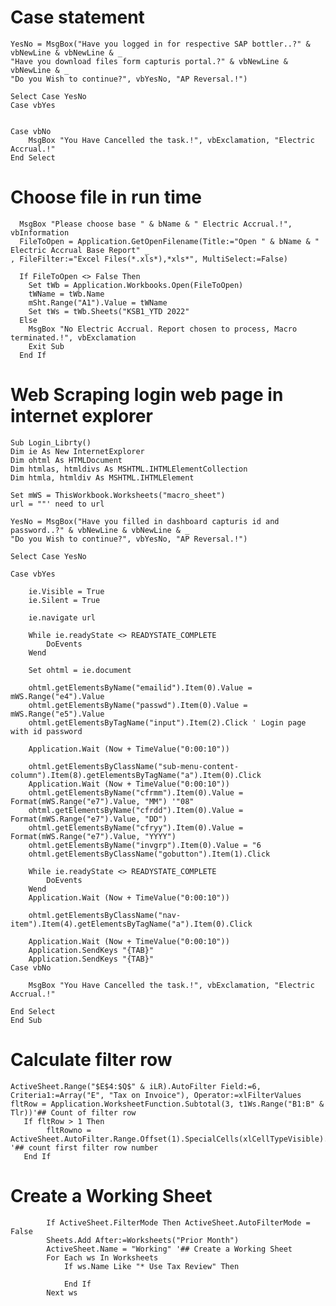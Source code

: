 # Case statement 

    YesNo = MsgBox("Have you logged in for respective SAP bottler..?" & vbNewLine & vbNewLine & _
    "Have you download files form capturis portal.?" & vbNewLine & vbNewLine & _
    "Do you Wish to continue?", vbYesNo, "AP Reversal.!")
    
    Select Case YesNo      
    Case vbYes
    
    
    Case vbNo 
        MsgBox "You Have Cancelled the task.!", vbExclamation, "Electric Accrual.!"    
    End Select
    
# Choose file in run time

      MsgBox "Please choose base " & bName & " Electric Accrual.!", vbInformation 
      FileToOpen = Application.GetOpenFilename(Title:="Open " & bName & " Electric Accrual Base Report" _
    , FileFilter:="Excel Files(*.xls*),*xls*", MultiSelect:=False)
    
      If FileToOpen <> False Then
        Set tWb = Application.Workbooks.Open(FileToOpen)
        tWName = tWb.Name
        mSht.Range("A1").Value = tWName
        Set tWs = tWb.Sheets("KSB1_YTD 2022"   
      Else
        MsgBox "No Electric Accrual. Report chosen to process, Macro terminated.!", vbExclamation
        Exit Sub
      End If
      
# Web Scraping login web page in internet explorer
    Sub Login_Librty()
    Dim ie As New InternetExplorer
    Dim ohtml As HTMLDocument
    Dim htmlas, htmldivs As MSHTML.IHTMLElementCollection
    Dim htmla, htmldiv As MSHTML.IHTMLElement
    
    Set mWS = ThisWorkbook.Worksheets("macro_sheet")
    url = ""' need to url
    
    YesNo = MsgBox("Have you filled in dashboard capturis id and password..?" & vbNewLine & vbNewLine & _
    "Do you Wish to continue?", vbYesNo, "AP Reversal.!")
    
    Select Case YesNo
        
    Case vbYes
        
        ie.Visible = True
        ie.Silent = True
        
        ie.navigate url
        
        While ie.readyState <> READYSTATE_COMPLETE
            DoEvents
        Wend
        
        Set ohtml = ie.document
        
        ohtml.getElementsByName("emailid").Item(0).Value = mWS.Range("e4").Value
        ohtml.getElementsByName("passwd").Item(0).Value = mWS.Range("e5").Value
        ohtml.getElementsByTagName("input").Item(2).Click ' Login page with id password
        
        Application.Wait (Now + TimeValue("0:00:10"))
        
        ohtml.getElementsByClassName("sub-menu-content-column").Item(8).getElementsByTagName("a").Item(0).Click
        Application.Wait (Now + TimeValue("0:00:10"))
        ohtml.getElementsByName("cfrmm").Item(0).Value = Format(mWS.Range("e7").Value, "MM") '"08"
        ohtml.getElementsByName("cfrdd").Item(0).Value = Format(mWS.Range("e7").Value, "DD")
        ohtml.getElementsByName("cfryy").Item(0).Value = Format(mWS.Range("e7").Value, "YYYY")
        ohtml.getElementsByName("invgrp").Item(0).Value = "6
        ohtml.getElementsByClassName("gobutton").Item(1).Click

        While ie.readyState <> READYSTATE_COMPLETE
            DoEvents
        Wend
        Application.Wait (Now + TimeValue("0:00:10"))
        
        ohtml.getElementsByClassName("nav-item").Item(4).getElementsByTagName("a").Item(0).Click
        
        Application.Wait (Now + TimeValue("0:00:10"))
        Application.SendKeys "{TAB}"
        Application.SendKeys "{TAB}"
    Case vbNo
        
        MsgBox "You Have Cancelled the task.!", vbExclamation, "Electric Accrual.!"
        
    End Select
    End Sub

# Calculate filter row
    ActiveSheet.Range("$E$4:$Q$" & iLR).AutoFilter Field:=6, Criteria1:=Array("E", "Tax on Invoice"), Operator:=xlFilterValues
    fltRow = Application.WorksheetFunction.Subtotal(3, t1Ws.Range("B1:B" & Tlr))'## Count of filter row
       If fltRow > 1 Then
            fltRowno = ActiveSheet.AutoFilter.Range.Offset(1).SpecialCells(xlCellTypeVisible).Row '## count first filter row number     
       End If

# Create a Working Sheet
            If ActiveSheet.FilterMode Then ActiveSheet.AutoFilterMode = False 
            Sheets.Add After:=Worksheets("Prior Month")
            ActiveSheet.Name = "Working" '## Create a Working Sheet 
            For Each ws In Worksheets
                If ws.Name Like "* Use Tax Review" Then 
                
                End If
            Next ws
